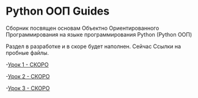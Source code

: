 # Python ООП Guides

Сборник посвящен основам Объектно Ориентированного Программирования на языке программирования Python (Python ООП)

Раздел в разработке и в скоре будет наполнен. Сейчас Ссылки на пробные файлы.

-[Урок 1 - СКОРО](https://github.com/Skif3195/Python-Learning/blob/Guides/Python%20ООП/Урок%201.md)

-[Урок 2 - СКОРО](https://github.com/Skif3195/Python-Learning/blob/Guides/Python%20ООП/Урок%202.md)

-[Урок 3 - СКОРО](https://github.com/Skif3195/Python-Learning/blob/Guides/Python%20ООП/Урок%203.md)
